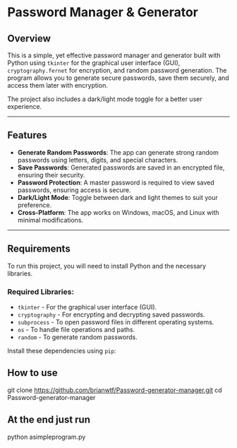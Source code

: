 # Password Manager & Generator

## Overview

This is a simple, yet effective password manager and generator built with Python using `tkinter` for the graphical user interface (GUI), `cryptography.fernet` for encryption, and random password generation. The program allows you to generate secure passwords, save them securely, and access them later with encryption.

The project also includes a dark/light mode toggle for a better user experience.

---

## Features

- **Generate Random Passwords**: The app can generate strong random passwords using letters, digits, and special characters.
- **Save Passwords**: Generated passwords are saved in an encrypted file, ensuring their security.
- **Password Protection**: A master password is required to view saved passwords, ensuring access is secure.
- **Dark/Light Mode**: Toggle between dark and light themes to suit your preference.
- **Cross-Platform**: The app works on Windows, macOS, and Linux with minimal modifications.

---

## Requirements

To run this project, you will need to install Python and the necessary libraries.

### Required Libraries:

- `tkinter` - For the graphical user interface (GUI).
- `cryptography` - For encrypting and decrypting saved passwords.
- `subprocess` - To open password files in different operating systems.
- `os` - To handle file operations and paths.
- `random` - To generate random passwords.

Install these dependencies using `pip`:

## How to use
git clone https://github.com/brianwtf/Password-generator-manager.git
cd Password-generator-manager

## At the end just run
python asimpleprogram.py





